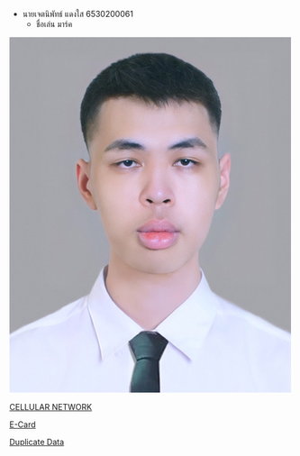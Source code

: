 - นายเจตนิพัทธ์  แดงใส  6530200061
  - ชื่อเล่น มาร์ค
 
  
![Alt text](images/IMG_6094.jpeg)

[CELLULAR NETWORK](cellular-network.md)



[E-Card](e-card.md)


[Duplicate Data](duplicate-data.md)
